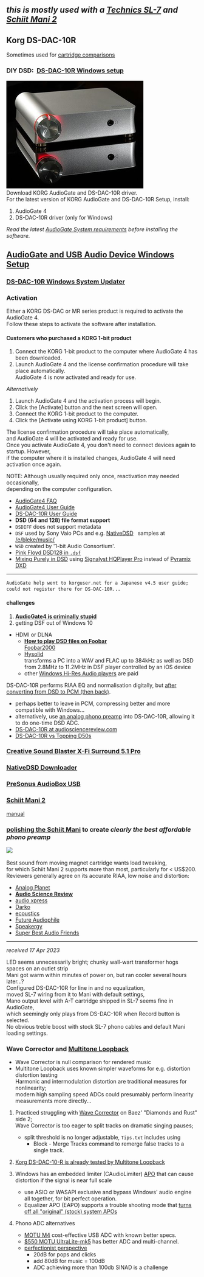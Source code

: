 *this is mostly used with a [Technics SL-7](https://blekenbleu.github.io/SL-7/) and [Schiit Mani 2](#schiit-mani-2)*  
---

## Korg DS-DAC-10R  

Sometimes used for [cartridge comparisons](https://blekenbleu.github.io/SL-7/delta_T4P.htm)  

### DIY DSD:  [DS-DAC-10R Windows setup](https://www.korg.com/us/products/audio/audiogate4/download.php)

![](DS-DAC-10R.jpg)  
Download KORG AudioGate and DS-DAC-10R driver.  
For the latest version of KORG AudioGate and DS-DAC-10R Setup, install:

1.  AudioGate 4
2.  DS-DAC-10R driver (only for Windows)

_Read the latest [AudioGate System requirements](https://www.korg.com/products/audio/audiogate4/page_1.php) before installing the software._  

[AudioGate and USB Audio Device Windows Setup](https://www.korg.com/us/support/download/software/0/529/2583/)
-------------------------------------------------------------------------------------------------------------

### [DS-DAC-10R Windows System Updater](https://www.korg.com/us/support/download/software/0/528/2625/)

### Activation

Either a KORG DS-DAC or MR series product is required to activate the AudioGate 4.  
Follow these steps to activate the software after installation.

#### Customers who purchased a KORG 1-bit product

1.  Connect the KORG 1-bit product to the computer where AudioGate 4 has been downloaded.
2.  Launch AudioGate 4 and the license confirmation procedure will take place automatically.  
    AudioGate 4 is now activated and ready for use.

  
_Alternatively_  

1.  Launch AudioGate 4 and the activation process will begin.
2.  Click the \[Activate\] button and the next screen will open.
3.  Connect the KORG 1-bit product to the computer.
4.  Click the \[Activate using KORG 1-bit product\] button.

The license confirmation procedure will take place automatically,  
and AudioGate 4 will be activated and ready for use.  
Once you activate AudioGate 4, you don't need to connect devices again to startup. However,  
if the computer where it is installed changes, AudioGate 4 will need activation once again.  
  
NOTE: Although usually required only once, reactivation may needed occasionally,  
depending on the computer configuration.

-   [AudioGate4 FAQ](AudioGate_4_Faq_E2_2.pdf)
-   [AudioGate4 User Guide](AudioGate4_E3a.pdf)
-   [DS-DAC-10R User Guide](DS-DAC-10R_OM_E4.pdf)
-   **DSD (64 and 128) file format support**
-   `DSDIFF` does not support metadata
-   `DSF` used by Sony Vaio PCs and e.g. [NativeDSD](https://www.nativedsd.com/free-dsd-download/)   samples at [/e/bleke/music/](E_bleke_music_.md)
-   `WSD` created by '1-bit Audio Consortium'.
-   [Pink Floyd DSD128 in `.dsf`](https://archive.org/details/pink-floyd-1973-1994-DSD128)
-   [Mixing Purely in DSD](https://www.nativedsd.com/news/mixing-in-pure-dsd-no-pcm-allowed/) using [Signalyst HQPlayer Pro](https://www.signalyst.com/professional.html) instead of [Pyramix DXD](https://www.merging.com/highlights/high-resolution)
    
* * *
    
    AudioGate help went to korguser.net for a Japanese v4.5 user guide;  
    could not register there for DS-DAC-10R...
    
#### challenges

1. [**AudioGate4 is criminally stupid**](stupid.md)  
2. getting DSF out of Windows 10  
   
- HDMI or DLNA  
    - [**How to play DSD files on Foobar**](https://www.psaudio.com/blogs/how-to/how-to-play-dsd-files-on-foobar)  
          [Foobar2000](https://www.foobar2000.org/)  
    - [Hysolid](https://www.hysolid.com/)  
          transforms a PC into a WAV and FLAC up to 384kHz as well as DSD from 2.8MHz to 11.2MHz in DSF player controlled by an iOS device  
    - other [Windows Hi-Res Audio players](https://www.makeuseof.com/tag/best-windows-music-players-hi-res-audio/) are paid  

DS-DAC-10R performs RIAA EQ and normalisation digitally, but [after converting from DSD to PCM (then back)](https://darko.audio/2016/07/portable-vinyl-with-the-korg-ds-dac-10r-audiogate/).  
- perhaps better to leave in PCM, compressing better and more compatible with Windows...  
- alternatively, use [an analog phono preamp](#schiit-mani-2) into DS-DAC-10R, allowing it to do one-time DSD ADC.
- [DS-DAC-10R at audiosciencereview.com](https://www.audiosciencereview.com/forum/index.php?threads/phono-preamp-with-usb-output-recommendation.36058/post-1275029)
- [DS-DAC-10R vs Topping D50s](https://www.audiosciencereview.com/forum/index.php?threads/beta-test-multitone-loopback-analyzer-software.27844/post-1284540)

### [Creative Sound Blaster X-Fi Surround 5.1 Pro](https://files.creative.com/manualdn/Manuals/TSD/11754/MtA22ZLb0p/Sound%20Blaster%20X-Fi%20Surround%205.1%20Pro%20v3%20UG_EN.pdf)  
### [NativeDSD Downloader](https://help.nativedsd.com/en/collections/1826760-nativedsd-downloader)
### [PreSonus AudioBox USB](AudioBoxUSB_OwnersManual_EN1.pdf)  
### [Schiit Mani 2](https://www.schiit.com/products/)  
  [manual](https://www.schiit.com/public/upload/PDF/mani%202%20manual%201_2.pdf)  

### [polishing the Schiit Mani](https://www.head-fi.org/threads/schiit-happened-the-story-of-the-worlds-most-improbable-start-up.701900/page-5910#post-16832617) to create *clearly the best affordable phono preamp*  

![](https://www.schiit.com/public/upload/images/mani%202%20blk%20bottom%201920.jpg)  
  
Best sound from moving magnet cartridge wants load tweaking,  
for which Schiit Mani 2 supports more than most, particularly for < US$200.  
Reviewers generally agree on its accurate RIAA, low noise and distortion:  
- [Analog Planet](https://www.analogplanet.com/content/schiits-mani-2-mmmc-phono-preamp-goes-head-budget-phono-preamp-class-0)  
- [**Audio Science Review**](Mani_DJ-PreII.md)  
- [audio xpress](https://audioxpress.com/news/schiit-audio-introduces-the-great-mani-two-phono-preamplifier)  
- [Darko](https://darko.audio/2022/02/the-schiit-mani-2-is-your-next-phono-pre-amplifier/)  
- [ecoustics](https://www.ecoustics.com/products/schiit-mani-2-phono-preamp/)  
- [Future Audiophile](https://futureaudiophile.com/schiit-mani-2-phono-preamp-reviewed/)  
- [Speakergy](https://speakergy.com/schiit-mani-review/)  
- [Super Best Audio Friends](https://www.superbestaudiofriends.org/index.php?threads/schiit-mani-2-review.12025/)  
---
*received 17 Apr 2023*

LED seems unnecessarily bright; chunky wall-wart transformer hogs spaces on an outlet strip  
Mani got warm within minutes of power on, but ran cooler several hours later...?  
Configured DS-DAC-10R for line in and no equalization,  
moved SL-7 wiring from it to Mani with default settings,  
Mano output level with A-T cartridge shipped in SL-7 seems fine in AudioGate,  
which seemingly only plays from DS-DAC-10R when Record button is selected.  
No obvious treble boost with stock SL-7 phono cables and default Mani loading settings.  

### Wave Corrector and [Multitone Loopback](https://distortaudio.org/multitone.html)  
- Wave Corrector is null comparison for rendered music  
- Multitone Loopback uses known simpler waveforms for e.g. distortion distortion testing  
  Harmonic and intermodulation distortion are traditional measures for nonlinearity;  
  modern high sampling speed ADCs could presumably perform linearity measurements more directly...  

1. Practiced struggling with [Wave Corrector](https://blekenbleu.github.io/SL-7/WaveCorrector.html) on Baez' "Diamonds and Rust" side 2;  
Wave Corrector is too eager to split tracks on dramatic singing pauses;
	- split threshold is no longer adjustable, `Tips.txt` includes using  
		- Block - Merge Tracks command to remerge false tracks to a single track.
2. [Korg DS-DAC-10-R is already tested by Multitone Loopback](https://www.audiosciencereview.com/forum/index.php?threads/beta-test-multitone-loopback-analyzer-software.27844/post-1284540)  

3. Windows has an embedded limiter (CAudioLimiter) [APO](https://github.com/dechamps/APO) that can cause distortion if the signal is near full scale
	- use ASIO or WASAPI exclusive and bypass Windows' audio engine all together, for bit perfect operation.
	- Equalizer APO (EAPO) supports a trouble shooting mode that [turns off all "original" (stock) system APOs](https://www.audiosciencereview.com/forum/index.php?threads/ending-the-windows-audio-quality-debate.19438/)  
4. Phono ADC alternatives  
    - [MOTU M4](https://www.audiosciencereview.com/forum/index.php?threads/motu-m4-audio-interface-review.15757/) cost-effective USB ADC with known better specs.
	- [$550 MOTU UltraLite-mk5](https://www.audiosciencereview.com/forum/index.php?threads/motu-ultralite-mk5-review-audio-interface.24777/) has better ADC and multi-channel.  
	- [perfectionist perspective]("https://www.audiosciencereview.com/forum/index.php?threads/which-adc-for-phono-signal-into-s-p-dif-or-toslink.43262/post-1532862")  
		- 20dB for pops and clicks
		- add 80dB for music = 100dB
		- ADC achieving more than 100db SINAD is a challenge


